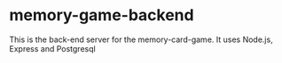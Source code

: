 # memory-game-backend

This is the back-end server for the memory-card-game. It uses Node.js, Express and Postgresql
